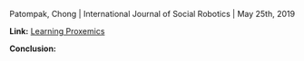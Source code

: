 Patompak, Chong | International Journal of Social Robotics | May 25th, 2019

**Link:** [Learning Proxemics](https://link.springer.com/article/10.1007/s12369-019-00560-9)

**Conclusion:**

